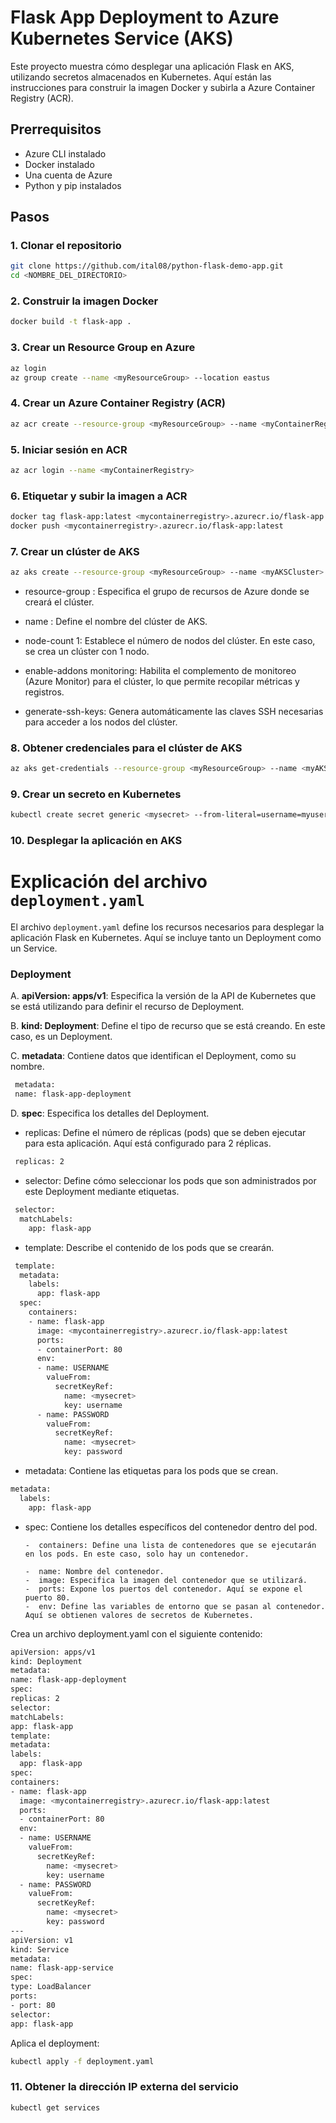 # Flask App Deployment to Azure Kubernetes Service (AKS)

Este proyecto muestra cómo desplegar una aplicación Flask en AKS, utilizando secretos almacenados en Kubernetes. Aquí están las instrucciones para construir la imagen Docker y subirla a Azure Container Registry (ACR).

## Prerrequisitos

- Azure CLI instalado
- Docker instalado
- Una cuenta de Azure
- Python y pip instalados

## Pasos

### 1. Clonar el repositorio

```bash
git clone https://github.com/ital08/python-flask-demo-app.git
cd <NOMBRE_DEL_DIRECTORIO>
```

### 2. Construir la imagen Docker

```bash
docker build -t flask-app .
```

### 3. Crear un Resource Group en Azure

```bash
az login
az group create --name <myResourceGroup> --location eastus
```

### 4. Crear un Azure Container Registry (ACR)

```bash
az acr create --resource-group <myResourceGroup> --name <myContainerRegistry> --sku Basic
```

### 5. Iniciar sesión en ACR

```bash
az acr login --name <myContainerRegistry>
```

### 6. Etiquetar y subir la imagen a ACR

```bash
docker tag flask-app:latest <mycontainerregistry>.azurecr.io/flask-app:latest
docker push <mycontainerregistry>.azurecr.io/flask-app:latest
```

### 7. Crear un clúster de AKS

```bash
az aks create --resource-group <myResourceGroup> --name <myAKSCluster> --node-count 1 --enable-addons monitoring --generate-ssh-keys
```

- resource-group <myResourceGroup>: Especifica el grupo de recursos de Azure donde se creará el clúster.

- name <myAKSCluster>: Define el nombre del clúster de AKS.

- node-count 1: Establece el número de nodos del clúster. En este caso, se crea un clúster con 1 nodo.

- enable-addons monitoring: Habilita el complemento de monitoreo (Azure Monitor) para el clúster, lo que permite recopilar métricas y registros.

- generate-ssh-keys: Genera automáticamente las claves SSH necesarias para acceder a los nodos del clúster.

### 8. Obtener credenciales para el clúster de AKS

```bash
az aks get-credentials --resource-group <myResourceGroup> --name <myAKSCluster></myAKSCluster>
```

### 9. Crear un secreto en Kubernetes

```bash
kubectl create secret generic <mysecret> --from-literal=username=myuser --from-literal=password=mypassword
```

### 10. Desplegar la aplicación en AKS

# Explicación del archivo `deployment.yaml`

El archivo `deployment.yaml` define los recursos necesarios para desplegar la aplicación Flask en Kubernetes. Aquí se incluye tanto un Deployment como un Service.

### Deployment

A. **apiVersion: apps/v1**: Especifica la versión de la API de Kubernetes que se está utilizando para definir el recurso de Deployment.

B. **kind: Deployment**: Define el tipo de recurso que se está creando. En este caso, es un Deployment.

C. **metadata**: Contiene datos que identifican el Deployment, como su nombre.

```bash
 metadata:
 name: flask-app-deployment
```

D. **spec**: Especifica los detalles del Deployment.

- replicas: Define el número de réplicas (pods) que se deben ejecutar para esta aplicación. Aquí está configurado para 2 réplicas.

```bash
 replicas: 2
```

- selector: Define cómo seleccionar los pods que son administrados por este Deployment mediante etiquetas.

```bash
 selector:
  matchLabels:
    app: flask-app
```

- template: Describe el contenido de los pods que se crearán.

```bash
 template:
  metadata:
    labels:
      app: flask-app
  spec:
    containers:
    - name: flask-app
      image: <mycontainerregistry>.azurecr.io/flask-app:latest
      ports:
      - containerPort: 80
      env:
      - name: USERNAME
        valueFrom:
          secretKeyRef:
            name: <mysecret>
            key: username
      - name: PASSWORD
        valueFrom:
          secretKeyRef:
            name: <mysecret>
            key: password
```

- metadata: Contiene las etiquetas para los pods que se crean.

```bash
metadata:
  labels:
    app: flask-app
```

- spec: Contiene los detalles específicos del contenedor dentro del pod.

      -  containers: Define una lista de contenedores que se ejecutarán en los pods. En este caso, solo hay un contenedor.

      -  name: Nombre del contenedor.
      -  image: Especifica la imagen del contenedor que se utilizará.
      -  ports: Expone los puertos del contenedor. Aquí se expone el puerto 80.
      -  env: Define las variables de entorno que se pasan al contenedor. Aquí se obtienen valores de secretos de Kubernetes.

Crea un archivo deployment.yaml con el siguiente contenido:

```bash
apiVersion: apps/v1
kind: Deployment
metadata:
name: flask-app-deployment
spec:
replicas: 2
selector:
matchLabels:
app: flask-app
template:
metadata:
labels:
  app: flask-app
spec:
containers:
- name: flask-app
  image: <mycontainerregistry>.azurecr.io/flask-app:latest
  ports:
  - containerPort: 80
  env:
  - name: USERNAME
    valueFrom:
      secretKeyRef:
        name: <mysecret>
        key: username
  - name: PASSWORD
    valueFrom:
      secretKeyRef:
        name: <mysecret>
        key: password
---
apiVersion: v1
kind: Service
metadata:
name: flask-app-service
spec:
type: LoadBalancer
ports:
- port: 80
selector:
app: flask-app
```

Aplica el deployment:

```bash
kubectl apply -f deployment.yaml
```

### 11. Obtener la dirección IP externa del servicio

```bash
kubectl get services
```
